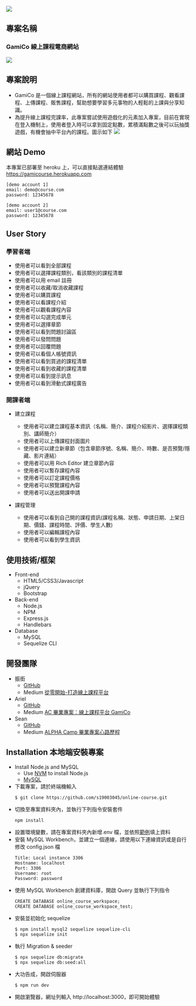 ![](https://i.imgur.com/CpwEOIU.png)

## 專案名稱

### GamiCo 線上課程電商網站

![](https://i.imgur.com/T9RZKjO.png)

## 專案說明

- GamiCo 是一個線上課程網站，所有的網站使用者都可以購買課程、觀看課程、上傳課程、販售課程，幫助想要學習多元事物的人輕鬆的上課與分享知識。
- 為提升線上課程完課率，此專案嘗試使用遊戲化的元素加入專案，目前在實現在登入機制上，使用者登入時可以拿到固定點數，累積滿點數之後可以玩抽獎遊戲，有機會抽中平台內的課程。圖示如下
  ![](https://i.imgur.com/BSBmJZH.png)

## 網站 Demo

本專案已部署至 heroku 上，可以直接點選連結體驗
https://gamicourse.herokuapp.com

```
[demo account 1]
email: demo@course.com
password: 12345678

[demo account 2]
email: user1@course.com
password: 12345678
```

## User Story

### 學習者端

- 使用者可以看到全部課程
- 使用者可以選擇課程類別，看該類別的課程清單
- 使用者可以用 email 註冊
- 使用者可以收藏/取消收藏課程
- 使用者可以購買課程
- 使用者可以看課程介紹
- 使用者可以觀看課程內容
- 使用者可以勾選完成單元
- 使用者可以選擇章節
- 使用者可以看到問題討論區
- 使用者可以發問問題
- 使用者可以回覆問題
- 使用者可以看個人帳號資訊
- 使用者可以看到買過的課程清單
- 使用者可以看到收藏的課程清單
- 使用者可以看到提示訊息
- 使用者可以看到滑動式課程廣告

### 開課者端

- 建立課程

  - 使用者可以建立課程基本資訊（名稱、簡介、課程介紹影片、選擇課程類別、講師簡介）
  - 使用者可以上傳課程封面圖片
  - 使用者可以建立新章節（包含章節序號、名稱、簡介、時數、是否預覽/隱藏、影片連結）
  - 使用者可以用 Rich Editor 建立章節內容
  - 使用者可以暫存課程內容
  - 使用者可以訂定課程價格
  - 使用者可以預覽課程內容
  - 使用者可以送出開課申請

- 課程管理

  - 使用者可以看到自己開的課程資訊(課程名稱、狀態、申請日期、上架日期、價錢、課程時間、評價、學生人數)
  - 使用者可以編輯課程內容
  - 使用者可以看到學生資訊

## 使用技術/框架

- Front-end
  - HTML5/CSS3/Javascript
  - jQuery
  - Bootstrap
- Back-end
  - Node.js
  - NPM
  - Express.js
  - Handlebars
- Database
  - MySQL
  - Sequelize CLI

## 開發團隊

- 振銜
  - [GitHub](https://github.com/s19003045)
  - Medium [從零開始-打造線上課程平台](https://bit.ly/3aKceqh)
- Ariel
  - [GitHub](https://github.com/ariel92911)
  - Medium [AC 畢業專案：線上課程平台 GamiCo](https://bit.ly/2uGqdwJ)
- Sean
  - [GitHub](https://github.com/siang720)
  - Medium [ALPHA Camp 畢業專案心路歷程](https://medium.com/@siang720/7354171b1c36)

## Installation 本地端安裝專案

- Install Node.js and MySQL
  - Use [NVM](https://github.com/nvm-sh/nvm) to install Node.js
  - [MySQL](https://www.mysql.com/downloads/)
- 下載專案，請於終端機輸入
  ```
  $ git clone https://github.com/s19003045/online-course.git
  ```
- 切換至專案資料夾內，並執行下列指令安裝套件
  ```
  npm install
  ```
- 設置環境變數，請在專案資料夾內新增.env 檔，並依照[範例](https://github.com/s19003045/online-course/blob/master/.env.example)填上資料
- 安裝 MySQL Workbench，並建立一個連線，請使用以下連線資訊或是自行修改 config.json 檔
  ```
  Title: Local instance 3306
  Hostname: localhost
  Port: 3306
  Username: root
  Password: password
  ```
- 使用 MySQL Workbench 創建資料庫，開啟 Query 並執行下列指令
  ```
  CREATE DATABASE online_course_workspace;
  CREATE DATABASE online_course_workspace_test;
  ```
- 安裝並初始化 sequelize
  ```
  $ npm install mysql2 sequelize sequelize-cli
  $ npx sequelize init
  ```
- 執行 Migration & seeder
  ```
  $ npx sequelize db:migrate
  $ npx sequelize db:seed:all
  ```
- 大功告成，開啟伺服器
  ```
  $ npm run dev
  ```
- 開啟瀏覽器，網址列輸入 http://localhost:3000，即可開始體驗
